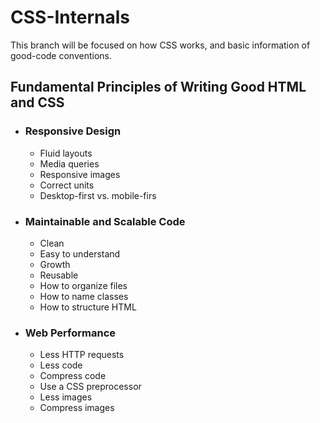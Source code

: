 # CSS-Internals

This branch will be focused on how CSS works, and basic information of good-code conventions.

## Fundamental Principles of Writing Good HTML and CSS

- ### Responsive Design

  - Fluid layouts
  - Media queries
  - Responsive images
  - Correct units
  - Desktop-first vs. mobile-firs

- ### Maintainable and Scalable Code
  
  - Clean
  - Easy to understand
  - Growth
  - Reusable
  - How to organize files
  - How to name classes
  - How to structure HTML

- ### Web Performance

  - Less HTTP requests
  - Less code
  - Compress code
  - Use a CSS preprocessor
  - Less images
  - Compress images
